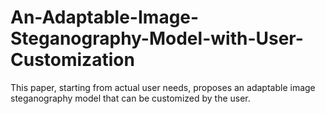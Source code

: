 # An-Adaptable-Image-Steganography-Model-with-User-Customization
This paper, starting from actual user needs, proposes an adaptable image steganography model that can be customized by the user.
